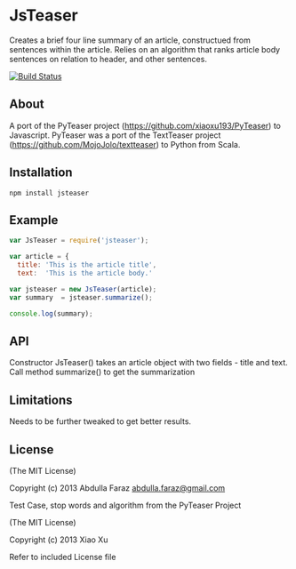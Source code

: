 # JsTeaser

Creates a brief four line summary of an article, constructued from sentences within the article.
Relies on an algorithm that ranks article body sentences on relation to header, and other 
sentences.

[![Build Status](https://travis-ci.org/n3m6/jsteaser.png)](https://travis-ci.org/n3m6/jsteaser)

## About

A port of the PyTeaser project (https://github.com/xiaoxu193/PyTeaser) to Javascript.
PyTeaser was a port of the TextTeaser project (https://github.com/MojoJolo/textteaser) to Python from Scala.

## Installation

`npm install jsteaser`

## Example

```javascript
var JsTeaser = require('jsteaser');

var article = {
  title: 'This is the article title',
  text:  'This is the article body.'

var jsteaser = new JsTeaser(article);
var summary  = jsteaser.summarize();

console.log(summary);

```

## API

Constructor JsTeaser() takes an article object with two fields - title and text.
Call method summarize() to get the summarization

## Limitations

Needs to be further tweaked to get better results.

## License

(The MIT License)

Copyright (c) 2013 Abdulla Faraz <abdulla.faraz@gmail.com>


Test Case, stop words and algorithm from the PyTeaser Project

(The MIT License)

Copyright (c) 2013 Xiao Xu

Refer to included License file

